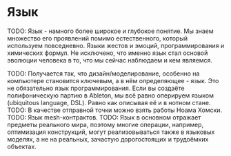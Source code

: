 # Язык

TODO: Язык - намного более широкое и глубокое понятие. Мы знаем множество его
проявлений помимо естественного, который используем повседневно. Языки
жестов и эмоций, программирования и химических формул. Не исключено, что именно
язык стал основой эволюции человека в то, что мы сейчас наблюдаем и кем
являемся.

TODO: Получается так, что дизайн/моделирование, особенно на компьютере
становится ключевым, а в нём определяющее - язык. Это не обязательно язык
программирования. Если вы создаёте полифоническую партию в Ableton, мы всё
равно оперируем языком (ubiquitous language, DSL). Равно как описывая её и в
нотном стане.
TODO: В качестве отправной точки можно взять работы Ноама Хомски.
TODO: Язык mesh-контрактов.
TODO: Язык в основном отражает предметы реального мира, поэтому многие операции,
например, оптимизация конструкций, могут реализовываться также в языковых
моделях, а не на реальных, зачастую дорогостоящих и трудоёмких объектах.
